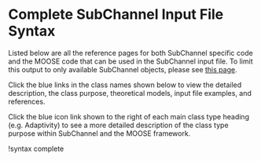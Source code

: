# Complete SubChannel Input File Syntax

Listed below are all the reference pages for both SubChannel specific code and the
MOOSE code that can be used in the SubChannel input file. To limit this output to
only available SubChannel objects, please see [this page](subchannel_only.md).

Click the blue links in the class names shown below to view the detailed
description, the class purpose, theoretical models, input file examples, and
references.

Click the blue icon link shown to the right of each main class type heading
(e.g. Adaptivity) to see a more detailed description of the class type purpose
within SubChannel and the MOOSE framework.

!syntax complete